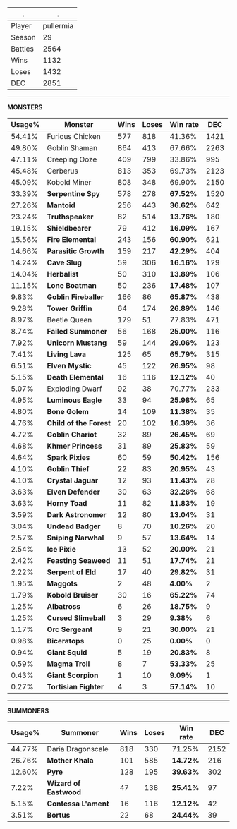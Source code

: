.|.
|-|-
Player|pullermia
Season|29
Battles|2564
Wins|1132
Loses|1432
DEC|2851

---
**MONSTERS**

Usage%|Monster|Wins|Loses|Win rate|DEC|
-|-|-|-|-|-|
54.41%|Furious Chicken|577|818|41.36%|1421|
49.80%|Goblin Shaman|864|413|67.66%|2263|
47.11%|Creeping Ooze|409|799|33.86%|995|
45.48%|Cerberus|813|353|69.73%|2123|
45.09%|Kobold Miner|808|348|69.90%|2150|
33.39%|**Serpentine Spy**|578|278|**67.52%**|1520|
27.26%|**Mantoid**|256|443|**36.62%**|642|
23.24%|**Truthspeaker**|82|514|**13.76%**|180|
19.15%|**Shieldbearer**|79|412|**16.09%**|167|
15.56%|**Fire Elemental**|243|156|**60.90%**|621|
14.66%|**Parasitic Growth**|159|217|**42.29%**|404|
14.24%|**Cave Slug**|59|306|**16.16%**|129|
14.04%|**Herbalist**|50|310|**13.89%**|106|
11.15%|**Lone Boatman**|50|236|**17.48%**|107|
9.83%|**Goblin Fireballer**|166|86|**65.87%**|438|
9.28%|**Tower Griffin**|64|174|**26.89%**|146|
8.97%|Beetle Queen|179|51|77.83%|471|
8.74%|**Failed Summoner**|56|168|**25.00%**|116|
7.92%|**Unicorn Mustang**|59|144|**29.06%**|123|
7.41%|**Living Lava**|125|65|**65.79%**|315|
6.51%|**Elven Mystic**|45|122|**26.95%**|98|
5.15%|**Death Elemental**|16|116|**12.12%**|40|
5.07%|Exploding Dwarf|92|38|70.77%|233|
4.95%|**Luminous Eagle**|33|94|**25.98%**|65|
4.80%|**Bone Golem**|14|109|**11.38%**|35|
4.76%|**Child of the Forest**|20|102|**16.39%**|36|
4.72%|**Goblin Chariot**|32|89|**26.45%**|69|
4.68%|**Khmer Princess**|31|89|**25.83%**|59|
4.64%|**Spark Pixies**|60|59|**50.42%**|156|
4.10%|**Goblin Thief**|22|83|**20.95%**|43|
4.10%|**Crystal Jaguar**|12|93|**11.43%**|28|
3.63%|**Elven Defender**|30|63|**32.26%**|68|
3.63%|**Horny Toad**|11|82|**11.83%**|19|
3.59%|**Dark Astronomer**|12|80|**13.04%**|31|
3.04%|**Undead Badger**|8|70|**10.26%**|20|
2.57%|**Sniping Narwhal**|9|57|**13.64%**|14|
2.54%|**Ice Pixie**|13|52|**20.00%**|21|
2.42%|**Feasting Seaweed**|11|51|**17.74%**|21|
2.22%|**Serpent of Eld**|17|40|**29.82%**|31|
1.95%|**Maggots**|2|48|**4.00%**|2|
1.79%|**Kobold Bruiser**|30|16|**65.22%**|74|
1.25%|**Albatross**|6|26|**18.75%**|9|
1.25%|**Cursed Slimeball**|3|29|**9.38%**|6|
1.17%|**Orc Sergeant**|9|21|**30.00%**|21|
0.98%|**Biceratops**|0|25|**0.00%**|0|
0.94%|**Giant Squid**|5|19|**20.83%**|8|
0.59%|**Magma Troll**|8|7|**53.33%**|25|
0.43%|**Giant Scorpion**|1|10|**9.09%**|1|
0.27%|**Tortisian Fighter**|4|3|**57.14%**|10|

---
**SUMMONERS**

Usage%|Summoner|Wins|Loses|Win rate|DEC|
-|-|-|-|-|-|
44.77%|Daria Dragonscale|818|330|71.25%|2152|
26.76%|**Mother Khala**|101|585|**14.72%**|216|
12.60%|**Pyre**|128|195|**39.63%**|302|
7.22%|**Wizard of Eastwood**|47|138|**25.41%**|97|
5.15%|**Contessa L'ament**|16|116|**12.12%**|42|
3.51%|**Bortus**|22|68|**24.44%**|39|
